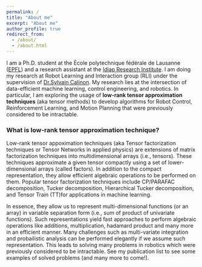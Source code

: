 ```yaml
---
permalink: /
title: "About me"
excerpt: "About me"
author_profile: true
redirect_from: 
  - /about/
  - /about.html
---
```



I am a Ph.D. student at the École polytechnique fédérale de Lausanne ([EPFL](https://www.epfl.ch/en/)) and a research assistant at the [Idiap Research Institute](https://www.idiap.ch/en). I am doing my research at Robot Learning and Interaction group (RLI) under the supervision of [Dr.Sylvain Calinon](https://calinon.ch/).  My research lies at the intersection of data-efficient machine learning, control engineering, and robotics. In particular, I am exploring the usage of **low-rank tensor approximation techniques** (aka tensor methods) to develop algorithms for Robot Control, Reinforcement Learning, and Motion Planning that were previously considered to be intractable. 

### What is low-rank tensor approximation technique?

Low-rank tensor appoximation techniques (aka Tensor factorization techniques or Tensor Networks in applied physics) are extensions of matrix factorization techniques into multidimensional arrays
(i.e., tensors). These techniques approximate a given tensor compactly using a set of lower-dimensional arrays (called factors). In addition to the compact representation, they allow efficient algebraic operations to be performed on them. Popular tensor factorization techniques include CP/PARAFAC
decomposition, Tucker decomposition, Hierarchical Tucker decomposition, and Tensor Train (TT)for applications in machine learning.

In essence, they allow us to represent multi-dimensional functions (or an array) in variable separation form (i.e., sum of product of univariate functions). Such representations yield fast approaches to perform algebraic operations like additions, multiplication, hadamard product and many more in an efficient manner. Many challenges such as multi-variate integration and probailistic analysis can be performed elegantly if we assume such representation. This leads to solving many problems in robotics which were previously considered to be intractable. See my publication list to see some examples of solved problems (and many more to come!).  
 
<!-- 

Some useful links
======

My latest research: [`click here`](/publications/)

Resume / CV: [`click here`](/files/cv/cv.pdf)
 -->
<!-- 
## Latest news

### 2022

- The first two papers submitted to [INTERSPEECH 2022](https://interspeech2022.org/) are up in ArXiV! Check them out! 
  - BERTraffic: BERT-based Joint Speaker Role and Speaker Change Detection for Air Traffic Control Communications
  [abstract](https://arxiv.org/abs/2110.05781), [PDF](https://arxiv.org/pdf/2110.05781.pdf){: .notice}
  - How Does Pre-trained Wav2Vec2.0 Perform on Domain-Shifted ASR? An Extensive Benchmark on Air Traffic Control Communications
  [abstract](https://arxiv.org/abs/2203.16822), [PDF](https://arxiv.org/pdf/2203.16822.pdf){: .notice}

- We submitted 5 papers to [INTERSPEECH 2022](https://interspeech2022.org/) with Yulia, Amrutha, Saeed and Petr M., from our lab ([Idiap](https://www.idiap.ch/en)) and some other nice co-authors from DLR (Germany), Brno University of Technology and Uniphore!
  - Two submissions are improved versions of the two rejected papers at ICASSP 2022. We are putting a lot of effort into improving the quality of these two.
  - The third paper is about How pre-trained Wav2Vec2.0 performs on domain-shifted ASR? This is basically an extensive benchmark on air traffic control communications.
  - A new paper is about School of Information and Electronics, Beijing Institute of Technology submission to the [Oriental Language Recognition (OLR) 2021 Challenge](http://cslt.riit.tsinghua.edu.cn/mediawiki/index.php/OLR_Challenge_2021). The team obtained 2nd and 3rd place in task3 and task4 (constrained and unconstrained ASR for 13 oriental languages). 
  - The last paper is about a Kaldi implementation of contextual biasing in GPU decoder for online ASR. Basically, adding some target n-grams after/during ASR decoding.  

- Exciting news! One out of three papers submitted to [**ICASSP 2022**](https://2022.ieeeicassp.org/) were accepted for on-site presentation!
  - Accepted paper: A two-step approach to leverage contextual data: speech recognition in air-traffic communications. 
  [abstract](https://arxiv.org/abs/2202.03725), [PDF](https://arxiv.org/pdf/2202.03725.pdf){: .notice}

- Rebuttal period for our 3 submissions to ICASSP 2022... Loading... Loading. 

### 2021

- More news before the Holiday season - end of 2021! Our paper about cross-lingual speech recognition was accepted for publication in [**Electronics**](https://www.mdpi.com/journal/electronics) (Journal) (December, 10(24))!
  - Domain-Adversarial Based Model with Phonological Knowledge for Cross-Lingual Speech Recognition.
  [abstract](https://www.mdpi.com/2079-9292/10/24/3172), [PDF](https://www.mdpi.com/2079-9292/10/24/3172/htm){: .notice}

- Our paper submitted to [**The 9th OpenSky Symposium**](https://symposium.opensky-network.org/) has been published in MDPI engineering proceedings!
  - Automatic Processing Pipeline for Collecting and Annotating Air-Traffic Voice Communication Data.
  [abstract](https://www.mdpi.com/2673-4591/13/1/8), [PDF](https://www.mdpi.com/2673-4591/13/1/8/htm){: .notice}

- Our team from [Idiap](https://www.idiap.ch/en) and [BUT](https://www.vut.cz/EN/) is traveling to Brussels, Belgium to present our paper at [**The 9th OpenSky Symposium**](https://symposium.opensky-network.org/)

- Out first paper submitted to [ICASSP 2022](https://2022.ieeeicassp.org/) was just released in ArXiV:
  - BERTraffic: A Robust BERT-Based Approach for Speaker Change Detection and Role Identification of Air-Traffic Communications. 
  [abstract](https://arxiv.org/abs/2110.05781), [PDF](https://arxiv.org/pdf/2110.05781.pdf){: .notice}


- We submitted 3 papers to [ICASSP 2022](https://2022.ieeeicassp.org/) with Yulia, Amrutha, Saeed and Petr M., from our lab ([Idiap](https://www.idiap.ch/en)). 

- Exciting news! Our paper submitted to [**The 9th OpenSky Symposium**](https://symposium.opensky-network.org/) was accepted for on-site presentation! (Automatic processing pipeline for collecting and annotating air-traffic voice communication data)

- The two papers presented at [Interspeech 2021](https://www.interspeech2021.org/) are:
  - Contextual Semi-Supervised Learning: An Approach to Leverage Air-Surveillance and Untranscribed ATC Data in ASR Systems.
  [abstract](https://isca-speech.org/archive/interspeech_2021/zuluagagomez21_interspeech.html), [PDF](https://isca-speech.org/archive/pdfs/interspeech_2021/zuluagagomez21_interspeech.pdf){: .notice}
  - Boosting of Contextual Information in ASR for Air-Traffic Call-Sign Recognition. [abstract](https://isca-speech.org/archive/interspeech_2021/kocour21_interspeech.html), [PDF](https://isca-speech.org/archive/pdfs/interspeech_2021/kocour21_interspeech.pdf){: .notice}

- We are releasing in ArXiv the two papers that were rejected:
  - Improving callsign recognition with air-surveillance data in air-traffic communication. [abstract](https://arxiv.org/abs/2108.12156), [PDF](https://arxiv.org/pdf/2108.12156.pdf){: .notice}
  - Grammar Based Identification Of Speaker Role For Improving ATCO And Pilot ASR. [abstract](https://arxiv.org/abs/2108.12175), [PDF](https://arxiv.org/pdf/2108.12175.pdf){: .notice}


- Exciting news! two of the four papers submitted to [Interspeech 2021](https://www.interspeech2021.org/) were accepted. 

- We submitted 4 papers to [Interspeech 2021](https://www.interspeech2021.org/) with Yulia and Amrutha from our lab ([Idiap](https://www.idiap.ch/en)) and [Brno University of Technology](https://www.vut.cz/EN/).


### 2020

- Exciting news! our paper submitted to [**The 8th OpenSky Symposium**](https://symposium.opensky-network.org/) was accepted for virtual presentation! (Automatic Call Sign Detection: Matching Air Surveillance Data with Air Traffic Spoken Communications)

- The full paper presented at [Interspeech 2020](https://www.interspeech2020.org/):
  - Automatic speech recognition benchmark for air-traffic communications.
  [abstract](https://isca-speech.org/archive/interspeech_2020/zuluagagomez20_interspeech.html)[PDF](https://isca-speech.org/archive/pdfs/interspeech_2020/zuluagagomez20_interspeech.pdf){: .notice}


- Exciting news! one paper submitted at [**Interspeech 2020**](http://www.interspeech2020.org/) was accepted for on-site presentation! (Automatic speech recognition benchmark for air-traffic communications)

- Really excited about my first paper about ASR for air traffic control communications (a low-resource task)! It was submitted at [Interspeech 2020](http://www.interspeech2020.org/). Additionally, we submitted another work with Qingran Zhan from our lab ([Idiap](https://www.idiap.ch/en)) about Articularatory features for ASR.


### 2019

- Another paper from our team (led by Jian Ma) got published in the **Vibroengineering PROCEDIA**:
  - A portable breast cancer detection system based on a smartphone with an infrared camera. [abstract](https://www.jvejournals.com/article/20978)[PDF](https://www.jvejournals.com/article/20978/pdf){: .notice}

- Time goes so fast! We just published a second Journal paper related to breast cancer diagnosis with infrared techniques and machine learning (computer vision)! The paper was accepted for publication in the **Computer Methods in Biomechanics and Biomedical Engineering: Imaging & Visualization**. 
[Journal](https://www.tandfonline.com/doi/abs/10.1080/21681163.2020.1824685) and [pre-print](https://arxiv.org/abs/1910.13757){: .notice}

- Excited about my first Journal survey paper related to breast cancer diagnosis techniques! The survey paper was published in the **Journal of Medical Engineering & Technology**. 
[Journal](https://www.tandfonline.com/doi/abs/10.1080/03091902.2019.1664672) and [pre-print](https://hal.archives-ouvertes.fr/hal-02387519/document){: .notice}

- January: Started my Master Thesis at the École nationale supérieure de mécanique et des microtechniques in Besançon, France! I will work on computer vision for breast cancer diagnosis! 

### 2017

- September: Arrived in Gijon, Spain to start a Master's degree in Mechatronics Engineering! Gijon is such a nice coastal town! 

- January: I got the exciting news that I was accepted at the [**The Joint Master Degree in Mechatronic Engineering, EU4M**](https://www.eu4m.eu/inicio). This program allows students to select from 2 to 3 (out of 5) universities where to go for studies. I will start at the University of Oviedo in Spain, then I will go to ISPU (Ivanovo, Russia) and finally to ENSMM in France!

### 2010-2015

- Started and finished a Bachelor's degree in Mechatronics Engineering! I learned tons of things about electronics, mechanical engineering, robotics, and programming languages (C, Python, and Matlab)!

 -->